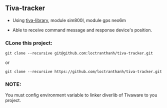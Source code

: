 ## Tiva-tracker

* Using [tiva-library](https://github.com/loctranthanh/tiva-library), module sim800l, module gps neo6m

* Able to receive command message and response device's position.

### CLone this project:

```
git clone --recursive git@github.com:loctranthanh/tiva-tracker.git
```

or 

```
git clone --recursive https://github.com/loctranthanh/tiva-tracker.git
```

### NOTE:

You must config environment variable to linker diverlib of Tivaware to you project. 
